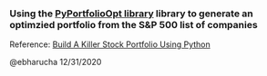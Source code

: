 ### Using the [PyPortfolioOpt library](https://github.com/robertmartin8/PyPortfolioOpt) library to generate an optimzied portfolio from the S&P 500 list of companies

Reference: [Build A Killer Stock Portfolio Using Python](https://www.youtube.com/watch?v=bvDkel5whUY&t=2s&ab_channel=ComputerScience)

@ebharucha 12/31/2020